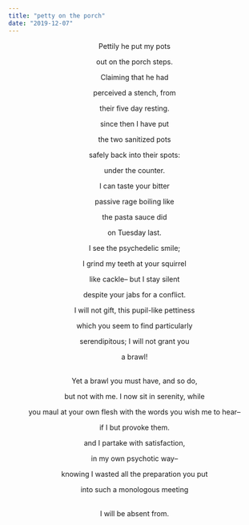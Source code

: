 ```yaml
---
title: "petty on the porch"
date: "2019-12-07"
---
```


<center>
Pettily he put my pots

out on the porch steps.

Claiming that he had

perceived a stench, from

their five day resting.

since then I have put

the two sanitized pots

safely back into their spots:

under the counter.

I can taste your bitter

passive rage boiling like

the pasta sauce did

on Tuesday last.

I see the psychedelic smile;

I grind my teeth at your squirrel

like cackle– but I stay silent

despite your jabs for a conflict.

I will not gift, this pupil-like pettiness

which you seem to find particularly

serendipitous; I will not grant you

a brawl!

<br/>
Yet a brawl you must have, and so do,

but not with me. I now sit in serenity, while

you maul at your own flesh with the words you wish me to hear–

if I but provoke them.

and I partake with satisfaction,

in my own psychotic way–

knowing I wasted all the preparation you put

into such a monologous meeting

<br/>
I will be absent from.
</center>